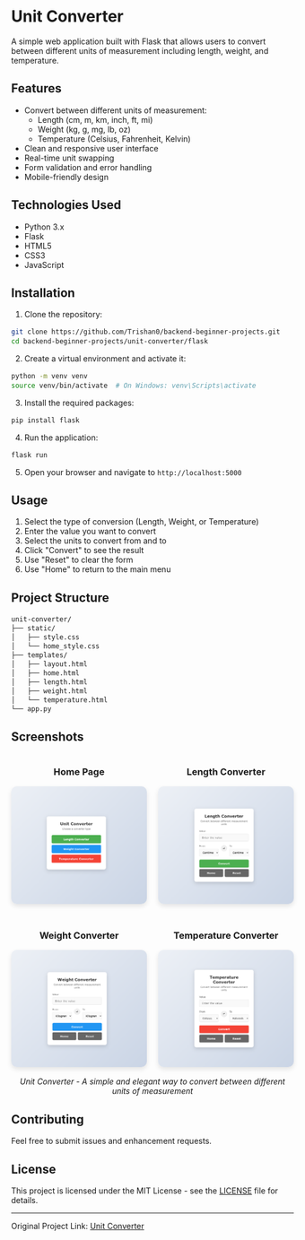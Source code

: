# Unit Converter

A simple web application built with Flask that allows users to convert between different units of measurement including length, weight, and temperature.

## Features

- Convert between different units of measurement:
  - Length (cm, m, km, inch, ft, mi)
  - Weight (kg, g, mg, lb, oz)
  - Temperature (Celsius, Fahrenheit, Kelvin)
- Clean and responsive user interface
- Real-time unit swapping
- Form validation and error handling
- Mobile-friendly design

## Technologies Used

- Python 3.x
- Flask
- HTML5
- CSS3
- JavaScript

## Installation

1. Clone the repository:
```bash
git clone https://github.com/Trishan0/backend-beginner-projects.git
cd backend-beginner-projects/unit-converter/flask
```

2. Create a virtual environment and activate it:
```bash
python -m venv venv
source venv/bin/activate  # On Windows: venv\Scripts\activate
```

3. Install the required packages:
```bash
pip install flask
```

4. Run the application:
```bash
flask run
```

5. Open your browser and navigate to `http://localhost:5000`

## Usage

1. Select the type of conversion (Length, Weight, or Temperature)
2. Enter the value you want to convert
3. Select the units to convert from and to
4. Click "Convert" to see the result
5. Use "Reset" to clear the form
6. Use "Home" to return to the main menu

## Project Structure

```
unit-converter/
├── static/
│   ├── style.css
│   └── home_style.css
├── templates/
│   ├── layout.html
│   ├── home.html
│   ├── length.html
│   ├── weight.html
│   └── temperature.html
└── app.py
```

## Screenshots

<div align="center">
  <div style="display: flex; justify-content: center; gap: 20px; margin-bottom: 20px;">
    <div>
      <h3>Home Page</h3>
      <img src="imgs/img.png" alt="Home Page" width="400" style="border-radius: 10px; box-shadow: 0 4px 8px rgba(0,0,0,0.1);">
    </div>
    <div>
      <h3>Length Converter</h3>
      <img src="imgs/img1.png" alt="Length Converter" width="400" style="border-radius: 10px; box-shadow: 0 4px 8px rgba(0,0,0,0.1);">
    </div>
  </div>
  
  <div style="display: flex; justify-content: center; gap: 20px;">
    <div>
      <h3>Weight Converter</h3>
      <img src="imgs/img2.png" alt="Weight Converter" width="400" style="border-radius: 10px; box-shadow: 0 4px 8px rgba(0,0,0,0.1);">
    </div>
    <div>
      <h3>Temperature Converter</h3>
      <img src="imgs/img3.png" alt="Temperature Converter" width="400" style="border-radius: 10px; box-shadow: 0 4px 8px rgba(0,0,0,0.1);">
    </div>
  </div>
</div>

<div align="center">
  <p><i>Unit Converter - A simple and elegant way to convert between different units of measurement</i></p>
</div>

## Contributing

Feel free to submit issues and enhancement requests.

## License

This project is licensed under the MIT License - see the [LICENSE](LICENSE) file for details.

---

Original Project Link: [Unit Converter](https://roadmap.sh/projects/unit-converter)
